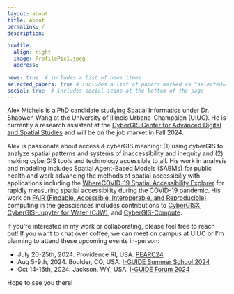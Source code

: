 ```yaml
---
layout: about
title: About
permalink: /
description:

profile:
  align: right
  image: ProfilePic1.jpeg
  address:

news: true  # includes a list of news items
selected_papers: true # includes a list of papers marked as "selected={true}"
social: true  # includes social icons at the bottom of the page
---
```


Alex Michels is a PhD candidate studying Spatial Informatics under Dr. Shaowen Wang at the University of Illinois Urbana-Champaign (UIUC). 
He is currently a research assistant at the [CyberGIS Center for Advanced Digital and Spatial Studies](http://cybergis.illinois.edu/) and will be on the job market in Fall 2024.

Alex is passionate about access & cyberGIS meaning: (1) using cyberGIS to analyze spatial patterns and systems of inaccessibility and inequity and (2) making cyberGIS tools and technology accessible to all.
His work in analysis and modeling includes Spatial Agent-Based Models (SABMs) for public health and work advancing the methods of spatial accessibiliy with applications including the [WhereCOVID-19 Spatial Accessibility Explorer](https://wherecovid19.cigi.illinois.edu/spatialAccess.html) for rapidly measuring spatial accessibility during the COVID-19 pandemic.
His work on [FAIR (Findable, Accessible, Interoperable, and Reproducible)](https://www.go-fair.org/fair-principles/) computing in the geosciences includes contributions to [CyberGISX](https://cybergisxhub.cigi.illinois.edu/), [CyberGIS-Jupyter for Water (CJW)](https://go.illinois.edu/cybergis-jupyter-water/), and [CyberGIS-Compute](https://cybergis.github.io/cybergis-compute-python-sdk).

If you're interested in my work or collaborating, please feel free to reach out! If you want to chat over coffee, we can meet on campus at UIUC or I'm planning to attend these upcoming events in-person:

* July 20-25th, 2024. Providence RI, USA. [PEARC24](https://pearc.acm.org/pearc24/)
* Aug 5-9th, 2024. Boulder, CO, USA. [I-GUIDE Summer School 2024](https://i-guide.io/summer-school/summer-school-2024/)
* Oct 14-16th, 2024. Jackson, WY, USA. [I-GUIDE Forum 2024](https://i-guide.io/forum/forum-2024/)

Hope to see you there!